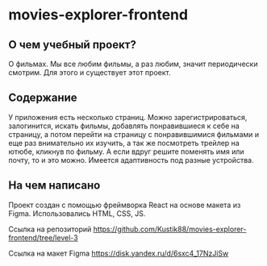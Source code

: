 # movies-explorer-frontend

## О чем учебный проект?

О фильмах. Мы все любим фильмы, а раз любим, значит периодически смотрим. Для этого и существует этот проект.

## Содержание

У приложения есть несколько страниц. Можно зарегистрироваться, залогинится, искать фильмы, добавлять понравившиеся к себе на страницу, а потом перейти на страницу с понравившимися фильмами и еще раз внимательно их изучить, а так же посмотреть трейлер на ютюбе, кликнув по фильму. А если вдруг решите поменять имя или почту, то и это можно. Имеется адаптивность под разные устройства.


## На чем написано

Проект создан с помощью фреймворка React на основе макета из Figma. Использовались HTML, CSS, JS.

Ссылка на репозиторий https://github.com/Kustik88/movies-explorer-frontend/tree/level-3

Ссылка на макет Figma https://disk.yandex.ru/d/6sxc4_17NzJiSw
